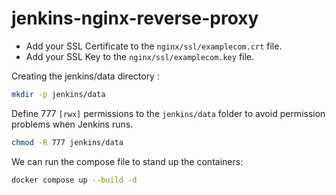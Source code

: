 # jenkins-nginx-reverse-proxy

* Add your SSL Certificate to the `nginx/ssl/examplecom.crt` file.
* Add your SSL Key to the `nginx/ssl/examplecom.key` file.

Creating the jenkins/data directory :
```sh
mkdir -p jenkins/data
```
Define 777 `[rwx]` permissions to the `jenkins/data` folder to avoid permission problems when Jenkins runs.
```sh
chmod -R 777 jenkins/data
```

We can run the compose file to stand up the containers:
```sh
docker compose up --build -d
```